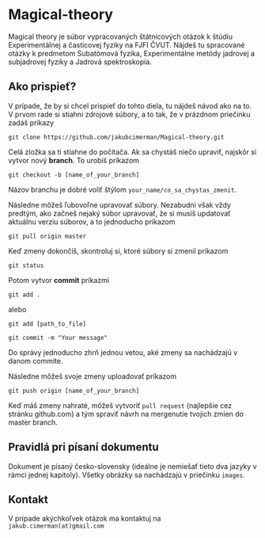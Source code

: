 # Magical-theory
Magical theory je súbor vypracovaných štátnicových otázok k štúdiu Experimentálnej a časticovej fyziky na FJFI ČVUT. Nájdeš tu spracované otázky k predmetom Subatómová fyzika, Experimentálne metódy jadrovej a subjadrovej fyziky a Jadrová spektroskopia. 

## Ako prispieť?
V prípade, že by si chcel prispieť do tohto diela, tu nájdeš návod ako na to. V prvom rade si stiahni zdrojové súbory, a to tak, že v prázdnom priečinku zadáš príkazy
```
git clone https://github.com/jakubcimerman/Magical-theory.git
```

Celá zložka sa ti stiahne do počítača. Ak sa chystáš niečo upraviť, najskôr si vytvor nový **branch**. To urobíš príkazom
```
git checkout -b [name_of_your_branch]
```
Názov branchu je dobré voliť štýlom `your_name/co_sa_chystas_zmenit`. 

Následne môžeš ľubovoľne upravovať súbory. Nezabudni však vždy predtým, ako začneš nejaký súbor upravovať, že si musíš updatovať aktuálnu verziu súborov, a to jednoducho príkazom
```
git pull origin master
```
Keď zmeny dokončíš, skontroluj si, ktoré súbory si zmenil príkazom
```
git status
```

Potom vytvor **commit** príkazmi
```
git add . 
```
alebo
```
git add [path_to_file]
```
```
git commit -m "Your message"
```
Do správy jednoducho zhrň jednou vetou, aké zmeny sa nachádzajú v danom commite. 

Následne môžeš svoje zmeny uploadovať príkazom
```
git push origin [name_of_your_branch]
```
Keď máš zmeny nahraté, môžeš vytvoriť `pull request` (najlepšie cez stránku github.com) a tým spraviť návrh na mergenutie tvojich zmien do master branch.

## Pravidlá pri písaní dokumentu
Dokument je písaný česko-slovensky (ideálne je nemiešať tieto dva jazyky v rámci jednej kapitoly). Všetky obrázky sa nachádzajú v priečinku `images`.

## Kontakt
V prípade akýchkoľvek otázok ma kontaktuj na `jakub.cimerman(at)gmail.com`